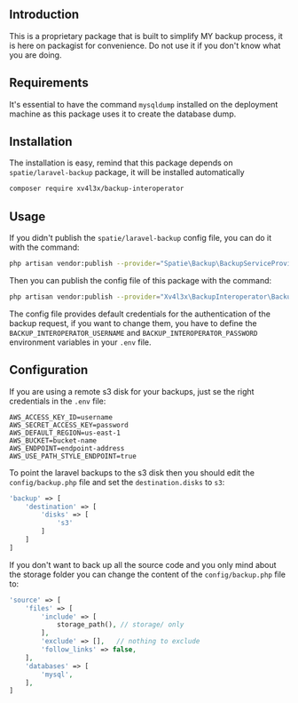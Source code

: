## Introduction
This is a proprietary package that is built to simplify MY backup process, it is here on packagist for convenience.
Do not use it if you don't know what you are doing.

## Requirements
It's essential to have the command `mysqldump` installed on the deployment machine as this package uses it to create the database dump.

## Installation
The installation is easy, remind that this package depends on `spatie/laravel-backup` package, it will be installed automatically
```bash
composer require xv4l3x/backup-interoperator
```

## Usage
If you didn't publish the `spatie/laravel-backup` config file, you can do it with the command:
```bash
php artisan vendor:publish --provider="Spatie\Backup\BackupServiceProvider"
```

Then you can publish the config file of this package with the command:
```bash
php artisan vendor:publish --provider="Xv4l3x\BackupInteroperator\BackupInteroperatorServiceProvider"
```

The config file provides default credentials for the authentication of the backup request, if you want to change them,
you have to define the `BACKUP_INTEROPERATOR_USERNAME` and `BACKUP_INTEROPERATOR_PASSWORD` environment variables in your `.env` file.

## Configuration
If you are using a remote s3 disk for your backups, just se the right credentials in the `.env` file:
```dotenv
AWS_ACCESS_KEY_ID=username
AWS_SECRET_ACCESS_KEY=password
AWS_DEFAULT_REGION=us-east-1
AWS_BUCKET=bucket-name
AWS_ENDPOINT=endpoint-address
AWS_USE_PATH_STYLE_ENDPOINT=true
```

To point the laravel backups to the s3 disk then you should edit the `config/backup.php` file and set the `destination.disks` to `s3`:
```php
'backup' => [
    'destination' => [
        'disks' => [
            's3'
        ]
    ]
]
```

If you don't want to back up all the source code and you only mind about the storage folder you can change the content of the `config/backup.php` file to:
```php
'source' => [
    'files' => [
        'include' => [
            storage_path(), // storage/ only
        ],
        'exclude' => [],   // nothing to exclude
        'follow_links' => false,
    ],
    'databases' => [
        'mysql',
    ],
]
```